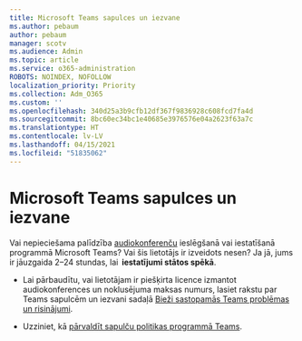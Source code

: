 ```yaml
---
title: Microsoft Teams sapulces un iezvane
ms.author: pebaum
author: pebaum
manager: scotv
ms.audience: Admin
ms.topic: article
ms.service: o365-administration
ROBOTS: NOINDEX, NOFOLLOW
localization_priority: Priority
ms.collection: Adm_O365
ms.custom: ''
ms.openlocfilehash: 340d25a3b9cfb12df367f9836928c608fcd7fa4d
ms.sourcegitcommit: 8bc60ec34bc1e40685e3976576e04a2623f63a7c
ms.translationtype: HT
ms.contentlocale: lv-LV
ms.lasthandoff: 04/15/2021
ms.locfileid: "51835062"
---
```

# <a name="microsoft-teams-meetings-and-dial-in"></a>Microsoft Teams sapulces un iezvane

Vai nepieciešama palīdzība [audiokonferenču](https://docs.microsoft.com/microsoftteams/audio-conferencing-in-office-365) ieslēgšanā vai iestatīšanā programmā Microsoft Teams? Vai šis lietotājs ir izveidots nesen? Ja jā, jums ir jāuzgaida 2–24 stundas, lai  **iestatījumi stātos spēkā**.

- Lai pārbaudītu, vai lietotājam ir piešķirta licence izmantot audiokonferences un noklusējuma maksas numurs, lasiet rakstu par Teams sapulcēm un iezvani sadaļā [Bieži sastopamās Teams problēmas un risinājumi](https://docs.microsoft.com/microsoftteams/known-issues).

- Uzziniet, kā [pārvaldīt sapulču politikas programmā Teams](https://docs.microsoft.com/microsoftteams/meeting-policies-in-teams). 

